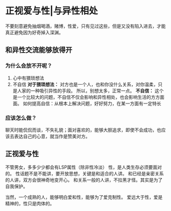 # 正视爱与性|与异性相处
不要刻意避免抽烟喝酒，赌博，性爱，只有见过这些，但是又没有陷入进去，才能真正避免因为好奇掉入深渊。

## 和异性交流能够放得开
### 为什么会放不开呢？
1. 心中有猥琐想法
2. 不自信
**对于猥琐想法：**
对方也是一个人，也和你没什么关系，对你温柔，只是人家的一种吸引异性的手段。
所以，别想太多，正常一点。
**不自信：**
这个是一个比较大的问题，不自信不仅会影响和异性相处，也会影响生活的方方面面。
如何提高自信：从根本上解决问题，好好努力，在某一方面有一定特长
### 应该怎么做？
聊天时能侃侃而谈，不失礼貌；面对喜欢的，能够大胆追求，即使不会成功，也应该去表达自己的心意，就当作是赞美对方。

## 正视爱与性
不管男女，多多少少都会有LSP属性（除非性冷淡）
性，是人类生存必须要面对的。
性话题不是不能讲，要开放思想，关键是和适合的人讲。
和已经是亲密关系的人讲，双方会很神奇地变开心。
和关系一般的人讲，不拉黑才怪。其实是为了自我保护。

当然，一个成熟的人，能够明白爱和性，能够为了爱克制性。
爱远大于性，爱是精神的，性只是肉体的。